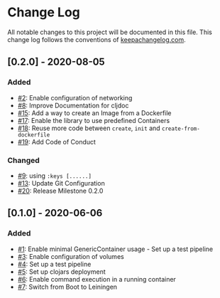 # Change Log
All notable changes to this project will be documented in this file. This change log follows the conventions of [keepachangelog.com](http://keepachangelog.com/).

## [0.2.0] - 2020-08-05
### Added
- [#2](https://github.com/javahippie/clj-test-containers/issues/2): Enable configuration of networking
- [#8](https://github.com/javahippie/clj-test-containers/issues/8): Improve Documentation for cljdoc
- [#15](https://github.com/javahippie/clj-test-containers/issues/15): Add a way to create an Image from a Dockerfile
- [#17](https://github.com/javahippie/clj-test-containers/issues/17): Enable the library to use predefined Containers
- [#18](https://github.com/javahippie/clj-test-containers/issues/18): Reuse more code between `create`, `init` and `create-from-dockerfile`
- [#19](https://github.com/javahippie/clj-test-containers/issues/19): Add Code of Conduct

### Changed
- [#9](https://github.com/javahippie/clj-test-containers/issues/9): using `:keys [......]`
- [#13](https://github.com/javahippie/clj-test-containers/issues/13): Update Git Configuration
- [#20](https://github.com/javahippie/clj-test-containers/issues/20): Release Milestone 0.2.0


## [0.1.0] - 2020-06-06
### Added
- [#1](https://github.com/javahippie/clj-test-containers/issues/1): Enable minimal GenericContainer usage - Set up a test pipeline
- [#3](https://github.com/javahippie/clj-test-containers/issues/3): Enable configuration of volumes
- [#4](https://github.com/javahippie/clj-test-containers/issues/4): Set up a test pipeline
- [#5](https://github.com/javahippie/clj-test-containers/issues/5): Set up clojars deployment
- [#6](https://github.com/javahippie/clj-test-containers/issues/6): Enable command execution in a running container
- [#7](https://github.com/javahippie/clj-test-containers/issues/7): Switch from Boot to Leiningen

